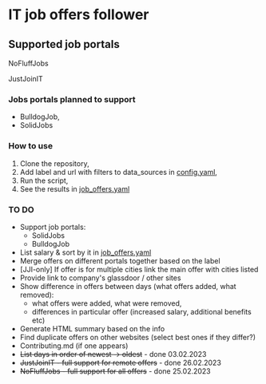 # IT job offers follower

## Supported job portals

NoFluffJobs

JustJoinIT

### Jobs portals planned to support

- BulldogJob,
- SolidJobs

### How to use

1. Clone the repository,
2. Add label and url with filters to data_sources in [config.yaml](config.yaml),
3. Run the script,
4. See the results in [job_offers.yaml](offers/job_offers.yaml)

### TO DO

- Support job portals:
  - SolidJobs
  - BulldogJob
- List salary & sort by it in [job_offers.yaml](offers/job_offers.yaml)
- Merge offers on different portals together based on the label
- [JJI-only] If offer is for multiple cities link the main offer with cities listed
- Provide link to company's glassdoor / other sites
- Show difference in offers between days (what offers added, what removed):
  - what offers were added, what were removed,
  - differences in particular offer (increased salary, additional benefits etc)
- Generate HTML summary based on the info
- Find duplicate offers on other websites (select best ones if they differ?)
- Contributing.md (if one appears)
- ~~List days in order of newest -> oldest~~ - done 03.02.2023
- ~~JustJoinIT - full support for remote offers~~ - done 26.02.2023
- ~~NoFluffJobs - full support for all offers~~ - done 25.02.2023
